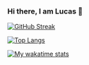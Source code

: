 ### Hi there, I am Lucas 👋

<!--
**me-luc/me-luc** is a ✨ _special_ ✨ repository because its `README.md` (this file) appears on your GitHub profile.

Here are some ideas to get you started:

- 🔭 I’m currently working on ...
- 🌱 I’m currently learning ...
- 👯 I’m looking to collaborate on ...
- 🤔 I’m looking for help with ...
- 💬 Ask me about ...
- 📫 How to reach me: ...
- 😄 Pronouns: ...
- ⚡ Fun fact: ...
-->
[![GitHub Streak](https://github-readme-streak-stats.herokuapp.com?user=me-luc&theme=default)](https://git.io/streak-stats)

[![Top Langs](https://github-readme-stats.vercel.app/api/top-langs/?username=me-luc&layout=compact)](https://github.com/me-luc/github-readme-stats)

[![My wakatime stats](https://github-readme-stats.vercel.app/api/wakatime?username=meluc)](https://github.com/me-luc/github-readme-stats)

